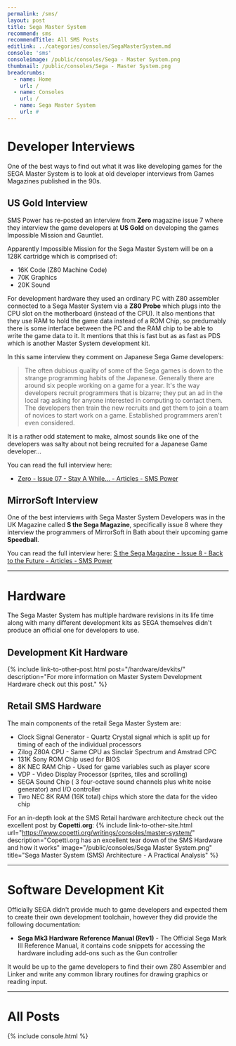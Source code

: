 ```yaml
---
permalink: /sms/
layout: post
title: Sega Master System
recommend: sms
recommendTitle: All SMS Posts
editlink: ../categories/consoles/SegaMasterSystem.md
console: 'sms'
consoleimage: /public/consoles/Sega - Master System.png
thumbnail: /public/consoles/Sega - Master System.png
breadcrumbs:
  - name: Home
    url: /
  - name: Consoles
    url: /
  - name: Sega Master System
    url: #
---
```


# Developer Interviews
One of the best ways to find out what it was like developing games for the SEGA Master System is to look at old developer interviews from Games Magazines published in the 90s.

## US Gold Interview
SMS Power has re-posted an interview from **Zero** magazine issue 7 where they interview the game developers at **US Gold** on developing the games Impossible Mission and Gauntlet.

Apparently Impossible Mission for the Sega Master System will be on a 128K cartridge which is comprised of:
* 16K Code (Z80 Machine Code)
* 70K Graphics
* 20K Sound

For development hardware they used an ordinary PC with Z80 assembler connected to a Sega Master System via a **Z80 Probe** which plugs into the CPU slot on the motherboard (instead of the CPU). It also mentions that they use RAM to hold the game data instead of a ROM Chip, so predumably there is some interface between the PC and the RAM chip to be able to write the game data to it. It mentions that this is fast but as as fast as PDS which is another Master System development kit.

In this same interview they comment on Japanese Sega Game developers:
> The often dubious quality of some of the Sega games is down to the strange programming habits of the Japanese. Generally there are around six people working on a game for a year. It's the way developers recruit programmers that is bizarre; they put an ad in the local rag asking for anyone interested in computing to contact them. The developers then train the new recruits and get them to join a team of novices to start work on a game. Established programmers aren't even considered.

It is a rather odd statement to make, almost sounds like one of the developers was salty about not being recruited for a Japanese Game developer...

You can read the full interview here:
* [Zero - Issue 07 - Stay A While... - Articles - SMS Power](https://www.smspower.org/Articles/Zero-Issue07-StayAWhile)

## MirrorSoft Interview
One of the best interviews with Sega Master System Developers was in the UK Magazine called **S the Sega Magazine**, specifically issue 8 where they interview the programmers of MirrorSoft in Bath about their upcoming game **Speedball**.

You can read the full interview here:
[S the Sega Magazine - Issue 8 - Back to the Future - Articles - SMS Power](https://www.smspower.org/Articles/STheSegaMagazine-Issue8-BackToTheFuture)

---
# Hardware
The Sega Master System has multiple hardware revisions in its life time along with many different development kits as SEGA themselves didn't produce an official one for developers to use.

## Development Kit Hardware
{% include link-to-other-post.html post="/hardware/devkits/" description="For more information on Master System Development Hardware check out this post." %}

## Retail SMS Hardware
The main components of the retail Sega Master System are:
* Clock Signal Generator - Quartz Crystal signal which is split up for timing of each of the individual processors
* Zilog Z80A CPU - Same CPU as Sinclair Spectrum and Amstrad CPC
* 131K Sony ROM Chip used for BIOS
* 8K NEC RAM Chip - Used for game variables such as player score
* VDP - Video Display Processor (sprites, tiles and scrolling)
* SEGA Sound Chip ( 3 four-octave sound channels plus white noise generator) and I/O controller
* Two NEC 8K RAM (16K total) chips which store the data for the video chip

For an in-depth look at the SMS Retail hardware architecture check out the excellent post by **Copetti.org**:
{% include link-to-other-site.html url="https://www.copetti.org/writings/consoles/master-system/" description="Copetti.org has an excellent tear down of the SMS Hardware and how it works" image="/public/consoles/Sega Master System.png" title="Sega Master System (SMS) Architecture - A Practical Analysis" %}

---
# Software Development Kit
Officially SEGA didn't provide much to game developers and expected them to create their own development toolchain, however they did provide the following documentation:
* **Sega Mk3 Hardware Reference Manual (Rev1)** - The Official Sega Mark III Reference Manual, it contains code snippets for accessing the hardware including add-ons such as the Gun controller

It would be up to the game developers to find their own Z80 Assembler and Linker and write any common library routines for drawing graphics or reading input.

---
# All Posts

<div>

{% include console.html %}
  
</div>
